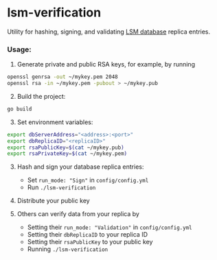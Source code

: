 # lsm-verification

Utility for hashing, signing, and validating [LSM database](https://github.com/ds-project-lseqdb/ds-project-public) replica entries.

### Usage: 
1. Generate private and public RSA keys, for example, by running
```bash
openssl genrsa -out ~/mykey.pem 2048
openssl rsa -in ~/mykey.pem -pubout > ~/mykey.pub
```

2. Build the project:
```bash
go build
```

3. Set environment variables:
```bash
export dbServerAddress="<address>:<port>"
export dbReplicaID="<replicaID>"
export rsaPublicKey=$(cat ~/mykey.pub)
export rsaPrivateKey=$(cat ~/mykey.pem)
```

3. Hash and sign your database replica entries:
    - Set `run_mode: "Sign"` in `config/config.yml`
    - Run `./lsm-verification`

4. Distribute your public key

5. Others can verify data from your replica by
    - Setting their `run_mode: "Validation"` in `config/config.yml`
    - Setting their `dbReplicaID` to your replica ID
    - Setting their `rsaPublicKey` to your public key
    - Running `./lsm-verification`


